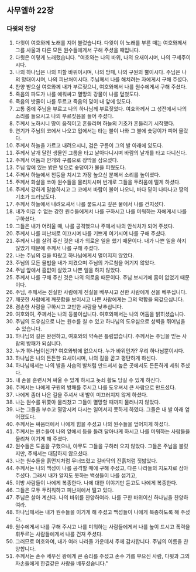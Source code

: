 ## 사무엘하 22장

### 다윗의 찬양
1. 다윗이 여호와께 노래를 지어 불렀습니다. 다윗이 이 노래를 부른 때는 여호와께서 그를 사울과 다른 모든 원수들에게서 구해 주셨을 때입니다.
2. 다윗은 이렇게 노래했습니다. "여호와는 나의 바위, 나의 요새이시며, 나의 구세주이시다.
3. 나의 하나님은 나의 피할 바위이시며, 나의 방패, 나의 구원의 뿔이시다. 주님은 나의 망대이시며, 나의 피난처이시다. 주님께서 나를 해치려는 자에게서 구해 주셨다.
4. 찬양 받으실 여호와께 내가 부르짖으니, 여호와께서 나를 원수에게서 구해 주셨다.
5. 죽음의 파도가 나를 에워싸고 멸망의 강물이 나를 덮쳤도다.
6. 죽음의 밧줄이 나를 두르고 죽음의 덫이 내 앞에 있도다.
7. 고통 중에 주님을 부르고 나의 하나님께 부르짖었다. 여호와께서 그 성전에서 나의 소리를 들으시고 나의 부르짖음을 들어 주셨다.
8. 주께서 노하시니 땅이 움직이고 흔들리며 하늘의 기초가 흔들리기 시작했다.
9. 연기가 주님의 코에서 나오고 입에서는 타는 불이 나와 그 불에 숯덩이가 피어 올랐다.
10. 주께서 하늘을 가르고 내려오시니, 검은 구름이 그의 발 아래에 있도다.
11. 주께서 날개 달린 생물인 그룹을 타고 날아다니시며 바람의 날개를 타고 다니신다.
12. 주께서 어둠과 안개와 구름으로 장막을 삼으셨다.
13. 주님 앞에 있는 밝은 빛으로 숯덩이가 불을 피웠도다.
14. 주께서 하늘에서 천둥을 치시고 가장 높으신 분께서 소리를 높이셨다.
15. 주께서 화살을 쏘아 원수들을 물리치시며 번개로 그들을 두려움에 떨게 하셨다.
16. 주께서 강하게 말씀하시고 그 코에서 바람이 불어 나오니, 바다 밑이 나타나고 땅의 기초가 드러났도다.
17. 주께서 하늘에서 내려오셔서 나를 붙드시고 깊은 물에서 나를 건지셨다.
18. 내가 이길 수 없는 강한 원수들에게서 나를 구하시고 나를 미워하는 자에게서 나를 구하셨다.
19. 그들은 내가 어려울 때, 나를 공격했으나 주께서 나의 안식처가 되어 주셨다.
20. 주께서 나를 피난처로 이끄시며 나를 기쁘게 여기시어 나를 구해 주셨다.
21. 주께서 나를 살려 주신 것은 내가 의로운 일을 했기 때문이다. 내가 나쁜 일을 하지 않았기 때문에 주께서 나를 구해 주셨다.
22. 나는 주님의 길을 따랐고 하나님에게서 멀어지지 않았다.
23. 주님의 모든 율법을 내가 지켰으며 주님의 가르침을 어기지 않았다.
24. 주님 앞에서 흠없이 살았고 나쁜 일을 하지 않았다.
25. 주께서 나를 구해 주신 것은 나의 의로움 때문이다. 주님 보시기에 흠이 없었기 때문이다.
26. 주님, 주께서는 진실한 사람에게 진실을 베푸시고 선한 사람에게 선을 베푸십니다.
27. 깨끗한 사람에게 깨끗함을 보이시고 나쁜 사람에게는 그의 악함을 되갚으십니다.
28. 겸손한 사람을 구하시고 교만한 사람을 낮추십니다.
29. 여호와여, 주께서는 나의 등불이십니다. 여호와께서는 나의 어둠을 밝히셨습니다.
30. 주님의 도우심으로 나는 원수를 칠 수 있고 하나님의 도우심으로 성벽을 뛰어넘을 수 있습니다.
31. 하나님의 길은 완전하고, 여호와의 약속은 틀림없습니다. 주께서는 주님을 믿는 사람의 방패가 되십니다.
32. 누가 하나님이신가? 여호와밖에 없으시다. 누가 바위인가? 우리 하나님뿐이시다.
33. 하나님은 나의 든든한 요새이시며, 나의 길을 곧고 평탄하게 하신다.
34. 하나님께서는 나의 발을 사슴의 발처럼 만드셔서 높은 곳에서도 든든하게 세워 주셨다.
35. 내 손을 훈련시켜 싸울 수 있게 하시고 놋쇠 활도 당길 수 있게 하신다.
36. 주께서는 나에게 구원의 방패를 주시고 나를 도우셔서 큰 사람으로 만드셨다.
37. 나에게 좀더 나은 길을 주셔서 내 발이 미끄러지지 않게 하셨다.
38. 나는 원수를 뒤쫓아 물리쳤고 그들이 멸망할 때까지 물러나지 않았다.
39. 나는 그들을 부수고 멸망시켜 다시는 일어서지 못하게 하였다. 그들은 내 발 아래 엎어졌도다.
40. 주께서는 싸움터에서 나에게 힘을 주셨고 나의 원수들을 엎어지게 하셨다.
41. 주께서는 원수들이 나의 앞에서 등을 돌려 달아나게 하시고 나를 미워하는 사람들을 물리쳐 이기게 해 주셨다.
42. 원수들은 도움을 구했으나, 아무도 그들을 구하러 오지 않았다. 그들은 주님을 불렀지만, 주께서는 대답하지 않으셨다.
43. 나는 원수들을 흙먼지처럼 무너뜨렸고 길바닥의 진흙처럼 짓밟았다.
44. 주께서는 나의 백성이 나를 공격할 때에 구해 주셨고, 다른 나라들의 지도자로 삼아 주셨다. 그래서 내가 알지도 못하는 백성들이 나를 섬기고,
45. 이방 사람들이 나에게 복종한다. 나에 대한 이야기만 듣고도 나에게 복종한다.
46. 그들은 모두 두려워하고 피난처에서 떨고 있다.
47. 주님은 살아 계신다. 나의 바위를 찬양하여라. 나를 구한 바위이신 하나님을 찬양하여라.
48. 하나님께서는 내가 원수들을 이기게 해 주셨고 백성들이 나에게 복종하도록 해 주셨다.
49. 원수에게서 나를 구해 주시고 나를 미워하는 사람들에게서 나를 높이 드시고 폭력을 휘두르는 사람들에게서 나를 건져 주셨다.
50. 그러므로 여호와여, 내가 여러 나라들 가운데서 주께 감사합니다. 주님의 이름을 찬양합니다.
51. 주께서는 손수 세우신 왕에게 큰 승리를 주셨고 손수 기름 부으신 사람, 다윗과 그의 자손들에게 한결같은 사랑을 베푸셨습니다."